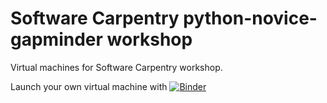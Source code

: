 # Software Carpentry python-novice-gapminder workshop

Virtual machines for Software Carpentry workshop.

Launch your own virtual machine with [![Binder](https://mybinder.org/badge_logo.svg)](https://mybinder.org/v2/gh/DEPT-CCOM-UPRRP/binder-swc-p/HEAD)
